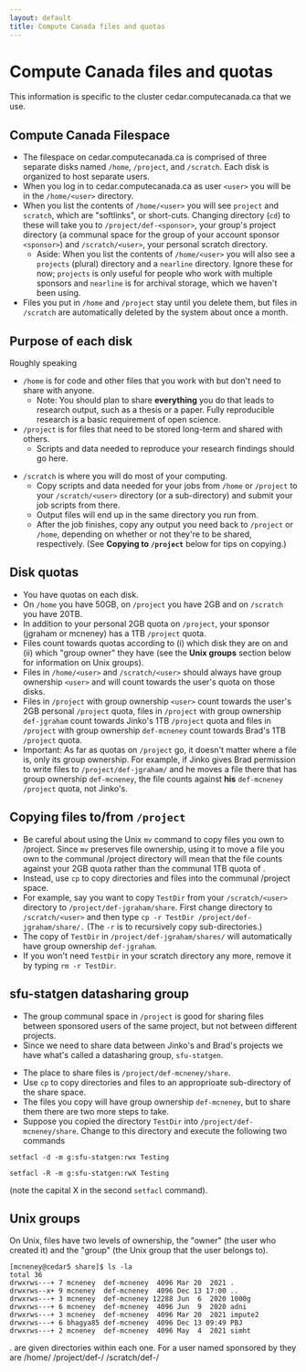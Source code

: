 ```yaml
---
layout: default
title: Compute Canada files and quotas
---
```


# Compute Canada files and quotas

This information is specific to the cluster cedar.computecanada.ca 
that we use.

## Compute Canada Filespace

* The filespace on cedar.computecanada.ca is comprised of three separate disks named `/home`, `/project`, and `/scratch`. Each disk is organized to host separate users.
* When you log in to cedar.computecanada.ca 
as user `<user>` you will be in the `/home/<user>` directory.
* When you list the contents of `/home/<user>` you will see `project` and `scratch`, which are "softlinks", or short-cuts. Changing directory (`cd`) to these will take you to `/project/def-<sponsor>`, your group's project directory (a communal space for the group of your account sponsor `<sponsor>`)  and `/scratch/<user>`, your personal scratch directory.
    * Aside: When you list the contents of `/home/<user>` you will also see a `projects` (plural) directory and a `nearline` directory. Ignore these for now; `projects` is only useful for people
    who work with multiple sponsors and  `nearline` is for archival storage, which we haven't been using.
* Files you put in `/home` and `/project` stay until you delete them, but files in `/scratch` are automatically deleted by the system about once a month. 

## Purpose of each disk

Roughly speaking
* `/home` is for code and other files that you work with but don't need to share with anyone.
    * Note: You should plan to share **everything** you do that leads
    to research output, such as a thesis or a paper. Fully reproducible research is a basic
    requirement of open science.
* `/project` is for files that need to be stored long-term and shared with others.
    * Scripts and data needed to reproduce your research findings should go here. 
 <!--   * Most of the research we do should be saved in the Graham and McNeney group's shared directory. See the **sfu-statgen datasharing group** below. -->
* `/scratch` is where you will do most of your computing. 
    * Copy scripts and data needed for your jobs from `/home` or `/project` to your `/scratch/<user>` directory (or a sub-directory) and submit your job scripts from there. 
    * Output files will end up in the same directory you run from. 
    * After the job finishes, copy any output you need back to `/project` or `/home`, depending on whether or not they're to be shared, respectively. (See **Copying to `/project`** below for tips on copying.)

## Disk quotas

* You have quotas on each disk. 
* On `/home` you have 50GB, on `/project` you have 2GB and on `/scratch` you have 20TB. 
* In addition to your personal 2GB quota on `/project`, your sponsor (jgraham or mcneney) has a 1TB `/project` quota. 
* Files count towards quotas according to (i) which disk they are on and (ii) which "group owner" they have (see the **Unix groups** section below for information on Unix groups).
* Files in `/home/<user>` and `/scratch/<user>` should always have group ownership `<user>` and will count towards the user's quota on those disks.
* Files in `/project` with group ownership `<user>` count towards the user's 2GB personal `/project` quota, files in `/project` with group ownership `def-jgraham` count towards Jinko's 1TB `/project` quota and files in `/project` with group ownership `def-mcneney` count towards Brad's 1TB `/project` quota.
* Important: As far as quotas on `/project` go, it doesn't 
    matter where a file is, only
    its group ownership. For example, if Jinko gives Brad permission to 
    write files to `/project/def-jgraham/` and he moves a file there 
    that has group ownership `def-mcneney`, the file counts against 
    **his** `def-mcneney` `/project` quota, not Jinko's.


## Copying files to/from `/project`

* Be careful about using the Unix `mv` command to copy files you own to /project. Since `mv` preserves file ownership, using it to move a file you own to the communal /project directory will mean that the file counts against your 2GB <user> quota rather than the communal 1TB quota of <def-sponsor>. 
* Instead, use `cp` to copy directories and files into the communal /project space.
* For example, say you want to copy `TestDir` from your `/scratch/<user>`
directory to `/project/def-jgraham/share`. First change directory to
`/scratch/<user>`
and then type `cp -r TestDir /project/def-jgraham/share/.` (The `-r` 
is to recursively copy sub-directories.)
* The copy of  `TestDir` in `/project/def-jgraham/shares/` will
automatically have group ownership `def-jgraham`.
* If you won't need `TestDir` in your scratch directory any more, remove it 
by typing `rm -r TestDir`.


## sfu-statgen datasharing group

* The group communal space in `/project` is good for sharing files between
sponsored users of the same project, but not between different projects.
* Since we need to share data between Jinko's and Brad's projects
we have what's called a datasharing group, `sfu-statgen`. 
<!--* Using special tools developed by Compute Canada we can set 
the file permissions of files that we'd like to share between
groups.-->
* The place to share files is `/project/def-mcneney/share`.
* Use `cp` to copy directories and files to an approprioate 
sub-directory of the share space. 
* The files you copy will have group ownership `def-mcneney`, 
but to share them there are two more steps to take.
* Suppose you copied the directory `TestDir` into
`/project/def-mcneney/share`. Change to this directory
and execute the following two commands
```
setfacl -d -m g:sfu-statgen:rwx Testing
```
```
setfacl -R -m g:sfu-statgen:rwX Testing
```

(note the capital X in the second `setfacl` command).

## Unix groups 

On Unix, files have two levels of ownership, the "owner" 
(the user who created it) and the "group" 
(the Unix group that the user belongs to).

```
[mcneney@cedar5 share]$ ls -la
total 36
drwxrws---+ 7 mcneney  def-mcneney  4096 Mar 20  2021 .
drwxrws--x+ 9 mcneney  def-mcneney  4096 Dec 13 17:00 ..
drwxrws---+ 3 mcneney  def-mcneney 12288 Jun  6  2020 1000g
drwxrws---+ 6 mcneney  def-mcneney  4096 Jun  9  2020 adni
drwxrws---+ 3 mcneney  def-mcneney  4096 Mar 20  2021 impute2
drwxrws---+ 6 bhagya85 def-mcneney  4096 Dec 13 09:49 PBJ
drwxrws---+ 2 mcneney  def-mcneney  4096 May  4  2021 simht
```


. are given directories within each one. For a user named <user> sponsored by <sponsor> they are
  /home/<user>
 /project/def-<sponsor>/<user>
 /scratch/def-<sponsor>/<user>

